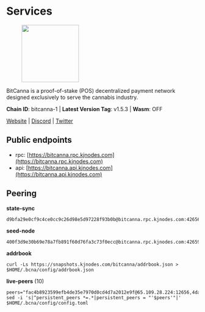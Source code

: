 # Services

<figure><img src="https://raw.githubusercontent.com/kj89/testnet_manuals/main/pingpub/logos/bitcanna.png" width="150" alt=""><figcaption></figcaption></figure>

BitCanna is a proof-of-stake (POS) decentralized payment network designed exclusively to serve the cannabis industry. 

**Chain ID**: bitcanna-1 | **Latest Version Tag**: v1.5.3 | **Wasm**: OFF

[Website](https://www.bitcanna.io) | [Discord](https://discord.gg/9AVrzaVQvs) | [Twitter](https://twitter.com/BitCannaGlobal)


## Public endpoints

* rpc: [https://bitcanna.rpc.kjnodes.com](https://bitcanna.rpc.kjnodes.com)
* api: [https://bitcanna.api.kjnodes.com](https://bitcanna.api.kjnodes.com)

## Peering

**state-sync**

```
d9bfa29e0cf9c4ce0cc9c26d98e5d97228f93b0b@bitcanna.rpc.kjnodes.com:42656
```

**seed-node**

```
400f3d9e30b69e78a7fb891f60d76fa3c73f0ecc@bitcanna.rpc.kjnodes.com:42659
```

**addrbook**
```
curl -Ls https://snapshots.kjnodes.com/bitcanna/addrbook.json > $HOME/.bcna/config/addrbook.json
```

**live-peers** (10)
```
peers="fac4b8923599efb4de35e7970d0cd4d7a2012e9f@65.109.28.224:12656,4dabde84771e8689403ce7c8b76d27e555ab2f00@65.21.136.170:50656,4e1c2471efb89239fb04a4b75f9f87177fd91d00@95.217.151.241:26656,751513c7cd42a2565c37ab482bbe66f4d92c2740@136.244.106.130:26656,90ee680b1738344354c48c23ba1e1fd68e071d80@142.132.248.138:26696,d9bfa29e0cf9c4ce0cc9c26d98e5d97228f93b0b@65.109.88.38:42656,471518432477e31ea348af246c0b54095d41352c@78.47.210.209:26656,b15c0fade5fc0a354b4ac3fd9cdd8a716cddd24a@136.144.182.191:26656,b2010fecba7153f5ad3aa4e7aad08fd94ed826c9@52.9.185.28:26656,d5ed854872ad96f114737889ac9521ea3a29e3a3@185.220.205.209:26656"
sed -i 's|^persistent_peers *=.*|persistent_peers = "'$peers'"|' $HOME/.bcna/config/config.toml
```
